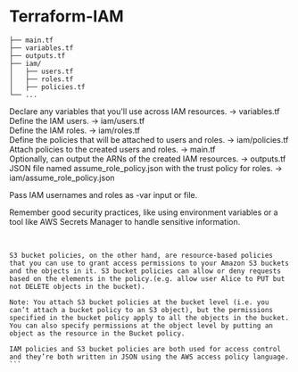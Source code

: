 # Terraform-IAM
```
├── main.tf
├── variables.tf
├── outputs.tf
├── iam/
│   ├── users.tf
│   ├── roles.tf
│   ├── policies.tf
└── ...
```

Declare any variables that you'll use across IAM resources. -> variables.tf <br>
Define the IAM users. -> iam/users.tf <br>
Define the IAM roles. -> iam/roles.tf <br>
Define the policies that will be attached to users and roles. -> iam/policies.tf <br>
Attach policies to the created users and roles. -> main.tf <br>
Optionally, can output the ARNs of the created IAM resources. -> outputs.tf <br>
JSON file named assume_role_policy.json with the trust policy for roles. -> iam/assume_role_policy.json <br>

Pass IAM usernames and roles as -var input or file. <br>

Remember good security practices, like using environment variables or a tool like AWS Secrets Manager to handle sensitive information. <br><br>




```AWS access is managed by setting IAM policies and linking them to IAM identities (users, groups of users, or roles) or AWS resources. A policy is an object in AWS that when associated with an identity or resource, defines their permissions. IAM policies specify what actions are allowed or denied on what AWS resources (e.g. user Alice can read objects from the “Production” bucket but can’t write objects in the “Dev” bucket whereas user Bob can have full access to S3).

S3 bucket policies, on the other hand, are resource-based policies that you can use to grant access permissions to your Amazon S3 buckets and the objects in it. S3 bucket policies can allow or deny requests based on the elements in the policy.(e.g. allow user Alice to PUT but not DELETE objects in the bucket).

Note: You attach S3 bucket policies at the bucket level (i.e. you can’t attach a bucket policy to an S3 object), but the permissions specified in the bucket policy apply to all the objects in the bucket. You can also specify permissions at the object level by putting an object as the resource in the Bucket policy.

IAM policies and S3 bucket policies are both used for access control and they’re both written in JSON using the AWS access policy language. ```
